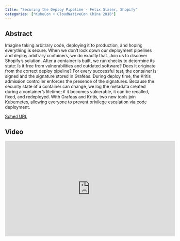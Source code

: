```yaml
---
title: "Securing the Deploy Pipeline - Felix Glaser, Shopify"
categories: ["KubeCon + CloudNativeCon China 2018"]
---
```


## Abstract

Imagine taking arbitrary code, deploying it to production, and hoping everything is secure. When we don’t lock down our deployment pipelines and deploy arbitrary containers, we do exactly that. Join us to discover Shopify’s solution.  After a container is built, we run checks to determine its state: Is it free from vulnerabilities and outdated software? Does it originate from the correct deploy pipeline?  For every successful test, the container is signed and the signature stored in Grafeas. During deploy time, the Kritis admission controller enforces the presence of the signatures.  Because the security state of a container can change, we log the metadata created during a container’s lifetime; if it becomes vulnerable, it can be recalled, fixed, and redeployed.  With Grafeas and Kritis, two new tools join Kubernetes, allowing everyone to prevent privilege escalation via code deployment.

[Sched URL](https://kccncchina2018english.sched.com/event/525d3c280dbb98bf4f232e35d016a739)

## Video

<iframe width='560' height='315' src='https://www.youtube.com/embed/CZi9zV7OcyM' frameborder='0' allow='accelerometer; autoplay; encrypted-media; gyroscope; picture-in-picture' allowfullscreen></iframe>
